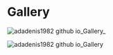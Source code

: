 # Gallery



![adadenis1982 github io_Gallery_](https://user-images.githubusercontent.com/72496042/185793706-9268fda8-69a4-4d33-b0cf-7183fb6da8da.png)

![adadenis1982 github io_Gallery](https://user-images.githubusercontent.com/72496042/185793684-2d596067-1106-447b-bb36-71f373a3a00b.png)



